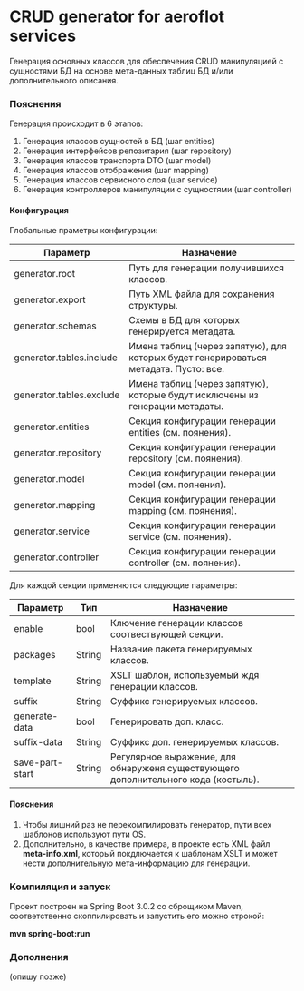 # CRUD generator for aeroflot services

Генерация основных классов для обеспечения CRUD манипуляцией с сущностями БД на основе мета-данных таблиц БД и/или
дополнительного описания.

### Пояснения

Генерация происходит в 6 этапов:

1. Генерация классов сущностей в БД (шаг entities)
2. Генерация интерфейсов репозитария (шаг repository)
3. Генерация классов транспорта DTO (шаг model)
4. Генерация классов отображения (шаг mapping)
5. Генерация классов сервисного слоя (шаг service)
6. Генерация контроллеров манипуляции с сущностями (шаг controller)

#### Конфигурация

Глобальные праметры конфигурации:

| Параметр                 | Назначение                                                                           |
|--------------------------|--------------------------------------------------------------------------------------|
| generator.root           | Путь для генерации получившихся классов.                                             |
| generator.export         | Путь XML файла для сохранения структуры.                                             |
| generator.schemas        | Схемы в БД для которых генерируется метадата.                                        |
| generator.tables.include | Имена таблиц (через запятую), для которых будет генерироваться метадата. Пусто: все. |
| generator.tables.exclude | Имена таблиц (через запятую), которые будут исключены из генерации метадаты.         |
| generator.entities       | Секция конфигурации генерации entities (см. поянения).                               |
| generator.repository       | Секция конфигурации генерации repository (см. поянения).                               |
| generator.model       | Секция конфигурации генерации model (см. поянения).                               |
| generator.mapping       | Секция конфигурации генерации mapping (см. поянения).                               |
| generator.service       | Секция конфигурации генерации service (см. поянения).                               |
| generator.controller       | Секция конфигурации генерации controller (см. поянения).                               |

Для каждой секции применяются следующие параметры:

| Параметр | Тип    | Назначение                                                                          |
|----------|--------|-------------------------------------------------------------------------------------|
| enable | bool   | Ключение генерации классов соотвествующей секции.                                   |
| packages | String | Название пакета генерируемых классов.                                               |
| template | String | XSLT шаблон, используемый ждя генерации классов.                                    |
| suffix | String | Суффикс генерируемых классов.                                                       |
| generate-data | bool   | Генерировать доп. класс.                                                            |
| suffix-data | String | Суффикс доп. генерируемых классов.                                                  |
| save-part-start | String | Регулярное выражение, для обнаруженя существующего дополнительного кода (костыль). |


#### Пояснения

1. Чтобы лишний раз не перекомпилировать генератор, пути всех шаблонов используют пути OS.
2. Дополнительно, в качестве примера, в проекте есть XML файл **meta-info.xml**, который покдлючается к шаблонам XSLT и может нести дополнительную мета-информацию для генерации. 

### Компиляция и запуск

Проект построен на Spring Boot 3.0.2 со сброщиком Maven, соответственно скоппилировать и запустить его можно строкой:

**mvn spring-boot:run**

### Дополнения

(опишу позже)